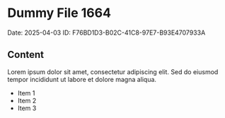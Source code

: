 # Dummy File 1664

Date: 2025-04-03
ID: F76BD1D3-B02C-41C8-97E7-B93E4707933A

## Content

Lorem ipsum dolor sit amet, consectetur adipiscing elit.
Sed do eiusmod tempor incididunt ut labore et dolore magna aliqua.

* Item 1
* Item 2
* Item 3

